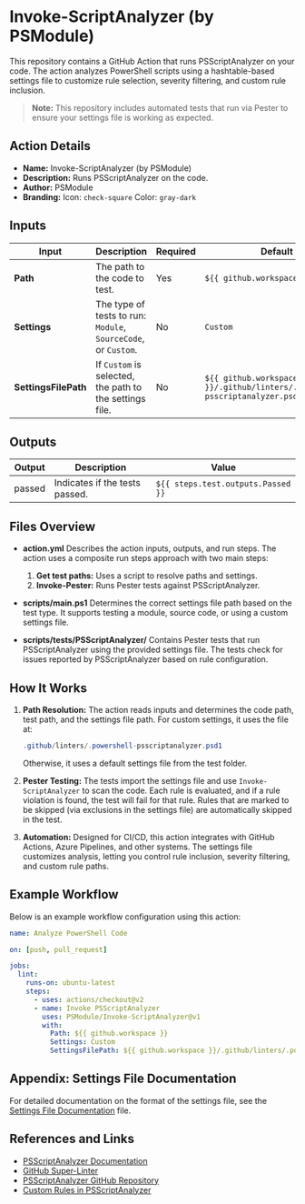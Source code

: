 # Invoke-ScriptAnalyzer (by PSModule)

This repository contains a GitHub Action that runs PSScriptAnalyzer on your code.
The action analyzes PowerShell scripts using a hashtable-based settings file to
customize rule selection, severity filtering, and custom rule inclusion.

> **Note:** This repository includes automated tests that run via Pester to ensure
> your settings file is working as expected.

## Action Details

- **Name:** Invoke-ScriptAnalyzer (by PSModule)
- **Description:** Runs PSScriptAnalyzer on the code.
- **Author:** PSModule
- **Branding:**
  Icon: `check-square`
  Color: `gray-dark`

## Inputs

| Input               | Description                                                       | Required | Default                                                                     |
|---------------------|-------------------------------------------------------------------|----------|-----------------------------------------------------------------------------|
| **Path**            | The path to the code to test.                                     | Yes      | `${{ github.workspace }}`                                                   |
| **Settings**        | The type of tests to run: `Module`, `SourceCode`, or `Custom`.    | No       | `Custom`                                                                    |
| **SettingsFilePath**| If `Custom` is selected, the path to the settings file.           | No       | `${{ github.workspace }}/.github/linters/.powershell-psscriptanalyzer.psd1` |

## Outputs

| Output  | Description                           | Value                                      |
|---------|---------------------------------------|--------------------------------------------|
| passed  | Indicates if the tests passed.      | `${{ steps.test.outputs.Passed }}`         |

## Files Overview

- **action.yml**
  Describes the action inputs, outputs, and run steps. The action uses a
  composite run steps approach with two main steps:
  1. **Get test paths:** Uses a script to resolve paths and settings.
  2. **Invoke-Pester:** Runs Pester tests against PSScriptAnalyzer.

- **scripts/main.ps1**
  Determines the correct settings file path based on the test type. It
  supports testing a module, source code, or using a custom settings file.

- **scripts/tests/PSScriptAnalyzer/**
  Contains Pester tests that run PSScriptAnalyzer using the provided settings
  file. The tests check for issues reported by PSScriptAnalyzer based on rule
  configuration.

## How It Works

1. **Path Resolution:**
   The action reads inputs and determines the code path, test path, and the
   settings file path. For custom settings, it uses the file at:
   ```powershell
   .github/linters/.powershell-psscriptanalyzer.psd1
   ```
   Otherwise, it uses a default settings file from the test folder.

2. **Pester Testing:**
   The tests import the settings file and use `Invoke-ScriptAnalyzer` to scan
   the code. Each rule is evaluated, and if a rule violation is found, the test
   will fail for that rule. Rules that are marked to be skipped (via exclusions
   in the settings file) are automatically skipped in the test.

3. **Automation:**
   Designed for CI/CD, this action integrates with GitHub Actions, Azure Pipelines,
   and other systems. The settings file customizes analysis, letting you control
   rule inclusion, severity filtering, and custom rule paths.

## Example Workflow

Below is an example workflow configuration using this action:

```yaml
name: Analyze PowerShell Code

on: [push, pull_request]

jobs:
  lint:
    runs-on: ubuntu-latest
    steps:
      - uses: actions/checkout@v2
      - name: Invoke PSScriptAnalyzer
        uses: PSModule/Invoke-ScriptAnalyzer@v1
        with:
          Path: ${{ github.workspace }}
          Settings: Custom
          SettingsFilePath: ${{ github.workspace }}/.github/linters/.powershell-psscriptanalyzer.psd1
```

## Appendix: Settings File Documentation

For detailed documentation on the format of the settings file, see the
[Settings File Documentation](./SettingsFileDocumentation.md) file.

## References and Links

- [PSScriptAnalyzer Documentation](https://learn.microsoft.com/powershell/module/psscriptanalyzer/)
- [GitHub Super-Linter](https://github.com/github/super-linter)
- [PSScriptAnalyzer GitHub Repository](https://github.com/PowerShell/PSScriptAnalyzer)
- [Custom Rules in PSScriptAnalyzer](https://docs.microsoft.com/powershell/scripting/developer/hosting/psscriptanalyzer-extensibility)
